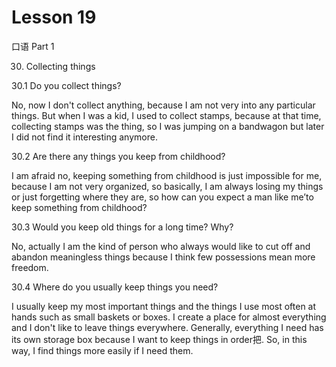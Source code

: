# Lesson 19

口语 Part 1

30.   Collecting things

30.1 Do you collect things?

No, now I don't collect anything, because I am not very into any particular things. But when I was a kid, I used to collect stamps, because at that time, collecting stamps was the thing, so I was jumping on a bandwagon but later I did not find it interesting anymore.

30.2 Are there any things you keep from childhood?

I am afraid no, keeping something from childhood is just impossible for me, because I am not very organized, so basically, I am always losing my things or just forgetting where they are, so how can you expect a man like me’to keep something from childhood?

30.3 Would you keep old things for a long time? Why?

No, actually I am the kind of person who always would like to cut off and abandon meaningless things because I think few possessions mean more freedom.

30.4 Where do you usually keep things you need?

I usually keep my most important things and the things I use most often at hands such as small baskets or boxes. I create a place for almost everything and I don't like to leave things everywhere. Generally, everything I need has its own storage box because I want to keep things in order把. So, in this way, I find things more easily if I need them.